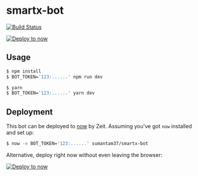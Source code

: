 # smartx-bot

[![Build Status](https://travis-ci.org/sumantam37/smartx-bot.svg?branch=master)](https://travis-ci.org/sumantam37/smartx-bot)

[![Deploy to now](https://deploy.now.sh/static/button.svg)](https://deploy.now.sh/?repo=https://github.com/sumantam37/smartx-bot)

## Usage

```sh
$ npm install
$ BOT_TOKEN='123:......' npm run dev
```

```sh
$ yarn
$ BOT_TOKEN='123:......' yarn dev
```

## Deployment

This bot can be deployed to [now](https://zeit.co/now) by Zeit.
Assuming you've got `now` installed and set up:

```sh
$ now -e BOT_TOKEN='123:......' sumantam37/smartx-bot
```

Alternative, deploy right now without even leaving the browser:

[![Deploy to now](https://deploy.now.sh/static/button.svg)](https://deploy.now.sh/?repo=https://github.com/sumantam37/smartx-bot)
